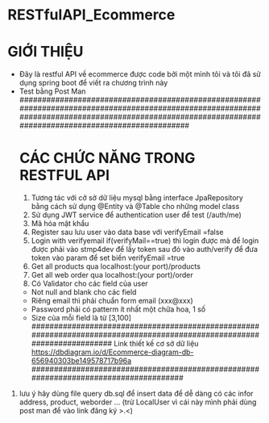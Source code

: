 # RESTfulAPI_Ecommerce
# GIỚI THIỆU
- Đây là restful API về ecommerce được code bởi một mình tôi và tôi đã sử dụng spring boot để viết ra chương trình này
- Test bằng Post Man
  ########################################################################################################################################################################################################
  # CÁC CHỨC NĂNG TRONG RESTFUL API
  1. Tương tác với cở sở dữ liệu mysql bằng interface JpaRepository bằng cách sử dụng @Entity và @Table cho những model class
  2. Sử dụng JWT service để authentication user để test (/auth/me)
  3. Mã hóa mật khẩu
  4. Register sau lưu user vào data base với verifyEmail =false
  5. Login with verifyemail if(verifyMail==true) thì login được mà để login được phải vào stmp4dev để lấy token sau đó vào auth/verify để đưa token vào param để set biến verifyEmail =true
  6. Get all products qua localhost:(your port)/products
  7. Get all web order qua localhost:(your port)/order
  8. Có Validator cho các field của user
    - Not null and blank cho các field
    - Riêng email thì phải chuẩn form email (xxx@xxx)
    - Password phải có patterm ít nhất một chữa hoa, 1 số
    - Size của mỗi field là từ [3,100]
  ########################################################################################################################
  Link thiết kế cơ sở dữ liệu https://dbdiagram.io/d/Ecommerce-diagram-db-656940303be149578717b96a
#####################################################################################
1. lưu ý hãy dùng file query db.sql để insert data để dễ dàng có các infor address, product, weborder ... (trừ LocalUser vì cái này mình phải dùng post man để vào link đăng ký >.<)
